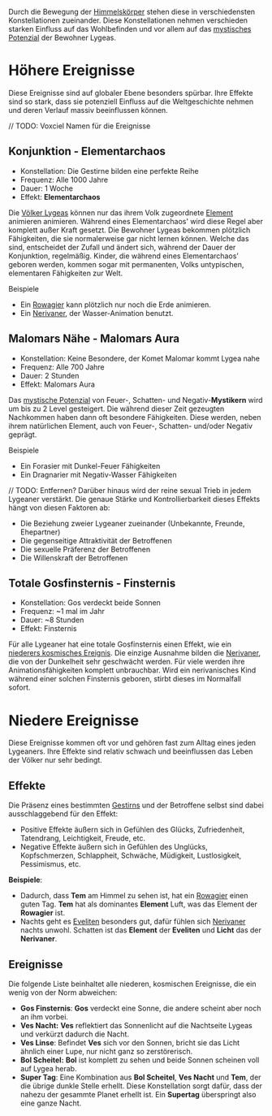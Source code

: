 Durch die Bewegung der [Himmelskörper](Die%20Himmelskörper.md#Bahnen) stehen diese in verschiedensten Konstellationen zueinander. Diese Konstellationen nehmen verschieden starken Einfluss auf das Wohlbefinden und vor allem auf das [mystisches Potenzial](Mystisches%20Potential.md) der Bewohner Lygeas.

# Höhere Ereignisse
Diese Ereignisse sind auf globaler Ebene besonders spürbar. Ihre Effekte sind so stark, dass sie potenziell Einfluss auf die Weltgeschichte nehmen und deren Verlauf massiv beeinflussen können.

// TODO: Voxciel Namen für die Ereignisse
## Konjunktion - Elementarchaos
- Konstellation: Die Gestirne bilden eine perfekte Reihe
- Frequenz: Alle 1000 Jahre
- Dauer: 1 Woche
- Effekt: **Elementarchaos**

Die [Völker Lygeas](Die%20Invis.md) können nur das ihrem Volk zugeordnete [Element](Die%20Elemente.md) animieren animieren. Während eines Elementarchaos' wird diese Regel aber komplett außer Kraft gesetzt. Die Bewohner Lygeas bekommen plötzlich Fähigkeiten, die sie normalerweise gar nicht lernen können. Welche das sind, entscheidet der Zufall und ändert sich, während der Dauer der Konjunktion, regelmäßig. Kinder, die während eines Elementarchaos’ geboren werden, kommen sogar mit permanenten, Volks untypischen, elementaren Fähigkeiten zur Welt.

Beispiele
- Ein [Rowagier](Die%20Rowagier.md) kann plötzlich nur noch die Erde animieren.
- Ein [Nerivaner](Die%20Nerivaner.md), der Wasser-Animation benutzt.

## Malomars Nähe - Malomars Aura
- Konstellation: Keine Besondere, der Komet Malomar kommt Lygea nahe
- Frequenz: Alle 700 Jahre
- Dauer: 2 Stunden
- Effekt: Malomars Aura

Das [mystische Potenzial](Mystisches%20Potential.md) von Feuer-, Schatten- und Negativ-**Mystikern** wird um bis zu 2 Level gesteigert. Die während dieser Zeit gezeugten Nachkommen haben dann oft besondere Fähigkeiten. Diese werden, neben ihrem natürlichen Element, auch von Feuer-,
Schatten- und/oder Negativ geprägt.

Beispiele
- Ein Forasier mit Dunkel-Feuer Fähigkeiten
- Ein Dragnarier mit Negativ-Wasser Fähigkeiten

// TODO: Entfernen?
Darüber hinaus wird der reine sexual Trieb in jedem Lygeaner verstärkt. Die genaue Stärke und Kontrollierbarkeit dieses Effekts hängt von diesen Faktoren ab:
- Die Beziehung zweier Lygeaner zueinander (Unbekannte, Freunde, Ehepartner)
- Die gegenseitige Attraktivität der Betroffenen
- Die sexuelle Präferenz der Betroffenen
- Die Willenskraft der Betroffenen

## Totale Gosfinsternis - Finsternis
- Konstellation: Gos verdeckt beide Sonnen
- Frequenz: ~1 mal im Jahr
- Dauer: ~8 Stunden
- Effekt: Finsternis

Für alle Lygeaner hat eine totale Gosfinsternis einen Effekt, wie ein [niederers kosmisches Ereignis](#Niedere%20Ereignisse). Die einzige Ausnahme bilden die [Nerivaner](Die%20Nerivaner.md), die von der Dunkelheit sehr geschwächt werden. Für viele werden ihre Animationsfähigkeiten komplett unbrauchbar. Wird ein nerivanisches Kind während einer solchen Finsternis geboren, stirbt dieses im Normalfall sofort.

# Niedere Ereignisse
Diese Ereignisse kommen oft vor und gehören fast zum Alltag eines jeden Lygeaners. Ihre Effekte sind relativ schwach und beeinflussen das Leben der Völker nur sehr bedingt.

## Effekte
Die Präsenz eines bestimmten [Gestirns](Die%20Himmelskörper.md) und der Betroffene selbst sind dabei ausschlaggebend für den Effekt:
- Positive Effekte äußern sich in Gefühlen des Glücks, Zufriedenheit, Tatendrang, Leichtigkeit, Freude, etc.
- Negative Effekte äußern sich in Gefühlen des Unglücks, Kopfschmerzen, Schlappheit, Schwäche, Müdigkeit, Lustlosigkeit, Pessimismus, etc.

**Beispiele**:
- Dadurch, dass **Tem** am Himmel zu sehen ist, hat ein [Rowagier](Die%20Rowagier.md) einen guten Tag. **Tem** hat als dominantes **Element** Luft, was das Element der **Rowagier** ist.
- Nachts geht es [Eveliten](Die%20Eveliten) besonders gut, dafür fühlen sich [Nerivaner](Die%20Nerivaner.md) nachts unwohl. Schatten ist das **Element** der **Eveliten** und **Licht** das der **Nerivaner**.

## Ereignisse
Die folgende Liste beinhaltet alle niederen, kosmischen Ereignisse, die ein wenig von der Norm abweichen:
- **Gos Finsternis**: **Gos** verdeckt eine Sonne, die andere scheint aber noch an ihm vorbei.
- **Ves Nacht:** **Ves** reflektiert das Sonnenlicht auf die Nachtseite Lygeas und verkürzt dadurch die Nacht.
- **Ves Linse**: Befindet **Ves** sich vor den Sonnen, bricht sie das Licht ähnlich einer Lupe, nur nicht ganz so zerstörerisch.
- **Bol Scheitel:** **Bol** ist komplett zu sehen und beide Sonnen scheinen voll auf Lygea herab.
- **Super Tag**: Eine Kombination aus **Bol Scheitel**, **Ves Nacht** und **Tem**, der die übrige dunkle Stelle erhellt. Diese Konstellation sorgt dafür, dass der nahezu der gesammte Planet erhellt ist. Ein **Supertag** überspringt also eine ganze Nacht.